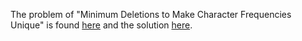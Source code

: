 The problem of "Minimum Deletions to Make Character Frequencies Unique" is found [here](https://leetcode.com/problems/minimum-deletions-to-make-character-frequencies-unique/description/?envType=daily-question&envId=2023-09-12) and the solution [here](https://github.com/aurimas13/Solutions-To-Problems/blob/main/LeetCode/Java%20Solutions/Minimum%20Deletions%20to%20Make%20Character%20Frequencies%20Unique/minimum.java).
